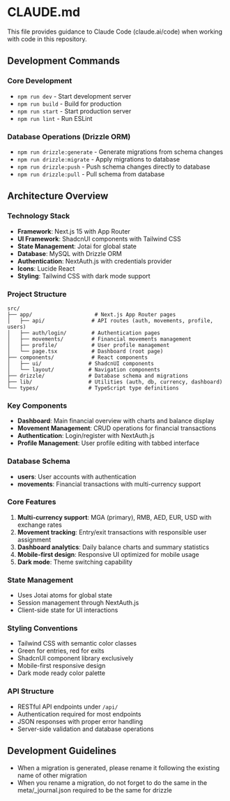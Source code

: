 # CLAUDE.md

This file provides guidance to Claude Code (claude.ai/code) when working with code in this repository.

## Development Commands

### Core Development
- `npm run dev` - Start development server
- `npm run build` - Build for production
- `npm run start` - Start production server
- `npm run lint` - Run ESLint

### Database Operations (Drizzle ORM)
- `npm run drizzle:generate` - Generate migrations from schema changes
- `npm run drizzle:migrate` - Apply migrations to database
- `npm run drizzle:push` - Push schema changes directly to database
- `npm run drizzle:pull` - Pull schema from database

## Architecture Overview

### Technology Stack
- **Framework**: Next.js 15 with App Router
- **UI Framework**: ShadcnUI components with Tailwind CSS
- **State Management**: Jotai for global state
- **Database**: MySQL with Drizzle ORM
- **Authentication**: NextAuth.js with credentials provider
- **Icons**: Lucide React
- **Styling**: Tailwind CSS with dark mode support

### Project Structure
```
src/
├── app/                    # Next.js App Router pages
│   ├── api/               # API routes (auth, movements, profile, users)
│   ├── auth/login/        # Authentication pages
│   ├── movements/         # Financial movements management
│   ├── profile/           # User profile management
│   └── page.tsx           # Dashboard (root page)
├── components/            # React components
│   ├── ui/               # ShadcnUI components
│   └── layout/           # Navigation components
├── drizzle/              # Database schema and migrations
├── lib/                  # Utilities (auth, db, currency, dashboard)
└── types/                # TypeScript type definitions
```

### Key Components
- **Dashboard**: Main financial overview with charts and balance display
- **Movement Management**: CRUD operations for financial transactions
- **Authentication**: Login/register with NextAuth.js
- **Profile Management**: User profile editing with tabbed interface

### Database Schema
- **users**: User accounts with authentication
- **movements**: Financial transactions with multi-currency support

### Core Features
1. **Multi-currency support**: MGA (primary), RMB, AED, EUR, USD with exchange rates
2. **Movement tracking**: Entry/exit transactions with responsible user assignment
3. **Dashboard analytics**: Daily balance charts and summary statistics
4. **Mobile-first design**: Responsive UI optimized for mobile usage
5. **Dark mode**: Theme switching capability

### State Management
- Uses Jotai atoms for global state
- Session management through NextAuth.js
- Client-side state for UI interactions

### Styling Conventions
- Tailwind CSS with semantic color classes
- Green for entries, red for exits
- ShadcnUI component library exclusively
- Mobile-first responsive design
- Dark mode ready color palette

### API Structure
- RESTful API endpoints under `/api/`
- Authentication required for most endpoints
- JSON responses with proper error handling
- Server-side validation and database operations

## Development Guidelines
- When a migration is generated, please rename it following the existing name of other migration
- When you rename a migration, do not forget to do the same in the meta/_journal.json required to be the same for drizzle